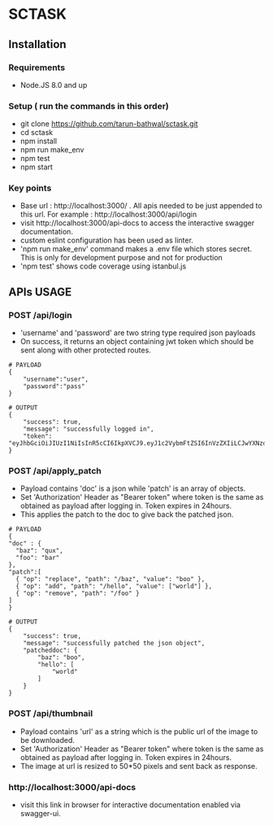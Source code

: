 # SCTASK 

## Installation

### Requirements
* Node.JS 8.0 and up

### Setup ( run the commands in this order)
* git clone https://github.com/tarun-bathwal/sctask.git
* cd sctask
* npm install
* npm run make_env 
* npm test 
* npm start 

### Key points
* Base url : http://localhost:3000/ . All apis needed to be just appended to this url. For example : http://localhost:3000/api/login 
* visit http://localhost:3000/api-docs to access the interactive swagger documentation.
* custom eslint configuration has been used as linter.
* 'npm run make_env' command makes a .env file which stores secret. This is only for development purpose and not for production
* 'npm test' shows code coverage using istanbul.js

## APIs USAGE

### POST /api/login
* 'username' and 'password' are two string type required json payloads
* On success, it returns an object containing jwt token which should be sent along with other protected routes.
```
# PAYLOAD
{
	"username":"user",
	"password":"pass"
}

# OUTPUT
{
    "success": true,
    "message": "successfully logged in",
    "token": "eyJhbGciOiJIUzI1NiIsInR5cCI6IkpXVCJ9.eyJ1c2VybmFtZSI6InVzZXIiLCJwYXNzd29yZCI6InBhc3MiLCJpYXQiOjE1Mzg5MzI2NDIsImV4cCI6MTUzOTAxOTA0Mn0.RH6OBojXMNfRHF6PB4u6fLWBsExzI3P2KApMwrrFW18"
}
```


### POST /api/apply_patch
* Payload contains 'doc' is a json while 'patch' is an array of objects.
* Set 'Authorization' Header as "Bearer token" where token is the same as obtained as payload after logging in. Token expires in 24hours.
* This applies the patch to the doc to give back the patched json.
```
# PAYLOAD
{ 
"doc" : {
  "baz": "qux",
  "foo": "bar"
},
"patch":[
  { "op": "replace", "path": "/baz", "value": "boo" },
  { "op": "add", "path": "/hello", "value": ["world"] },
  { "op": "remove", "path": "/foo" }
]
}

# OUTPUT
{
    "success": true,
    "message": "successfully patched the json object",
    "patcheddoc": {
        "baz": "boo",
        "hello": [
            "world"
        ]
    }
}
```

### POST /api/thumbnail
* Payload contains 'url' as a string which is the public url of the image to be downloaded.
* Set 'Authorization' Header as "Bearer token" where token is the same as obtained as payload after logging in. Token expires in 24hours.
* The image at url is resized to 50*50 pixels and sent back as response.

### http://localhost:3000/api-docs
* visit this link in browser for interactive documentation enabled via swagger-ui.


